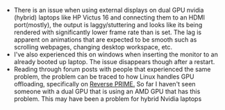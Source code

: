 - There is an issue when using external displays on dual GPU nvidia (hybrid) laptops like HP Victus 16 and connecting them to an HDMI port(mostly), the output is laggy/stuttering and looks like its being rendered with significantly lower frame rate than is set. The lag is apparent on animations that are expected to be smooth such as scrolling webpages, changing desktop workspace, etc.
- I've also experienced this on windows when inserting the monitor to an already booted up laptop. The issue disappears though after a restart.
- Reading through forum posts with people that experienced the same problem, the problem can be traced to how Linux handles GPU offloading, specifically on [Reverse PRIME.](https://wiki.archlinux.org/title/PRIME) So far I haven't seen someone with a dual GPU that is using an AMD GPU that has this problem. This may have been a problem for hybrid Nvidia laptops